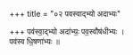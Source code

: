 +++
title = "०२ पवस्वाद्भ्यो अदाभ्यः"

+++
पव॑स्वा॒द्भ्यो अदा॑भ्यः॒ पव॒स्वौष॑धीभ्यः ।  
पव॑स्व धि॒षणा॑भ्यः ॥